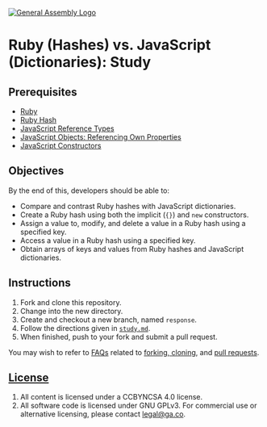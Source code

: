 [![General Assembly Logo](https://camo.githubusercontent.com/1a91b05b8f4d44b5bbfb83abac2b0996d8e26c92/687474703a2f2f692e696d6775722e636f6d2f6b6538555354712e706e67)](https://generalassemb.ly/education/web-development-immersive)

# Ruby (Hashes) vs. JavaScript (Dictionaries): Study

## Prerequisites

- [Ruby](https://git.generalassemb.ly/ga-wdi-boston/ruby)
- [Ruby Hash](https://git.generalassemb.ly/ga-wdi-boston/ruby-hash)
- [JavaScript Reference Types](https://git.generalassemb.ly/ga-wdi-boston/js-reference-types)
- [JavaScript Objects: Referencing Own Properties](https://git.generalassemb.ly/ga-wdi-boston/js-objects-this)
- [JavaScript Constructors](https://git.generalassemb.ly/ga-wdi-boston/js-objects-constructors)

## Objectives

By the end of this, developers should be able to:

- Compare and contrast Ruby hashes with JavaScript dictionaries.
- Create a Ruby hash using both the implicit (`{}`) and `new` constructors.
- Assign a value to, modify, and delete a value in a Ruby hash using a
    specified key.
- Access a value in a Ruby hash using a specified key.
- Obtain arrays of keys and values from Ruby hashes and JavaScript
    dictionaries.

## Instructions

1. Fork and clone this repository.
1. Change into the new directory.
1. Create and checkout a new branch, named `response`.
1. Follow the directions given in [`study.md`](study.md).
1. When finished, push to your fork and submit a pull request.

You may wish to refer to [FAQs](https://git.generalassemb.ly/ga-wdi-boston/meta/wiki/)
related to [forking,
cloning](https://git.generalassemb.ly/ga-wdi-boston/meta/wiki/ForkAndClone), and [pull
requests](https://git.generalassemb.ly/ga-wdi-boston/meta/wiki/PullRequest).

## [License](LICENSE)

1. All content is licensed under a CC­BY­NC­SA 4.0 license.
1. All software code is licensed under GNU GPLv3. For commercial use or
    alternative licensing, please contact legal@ga.co.
